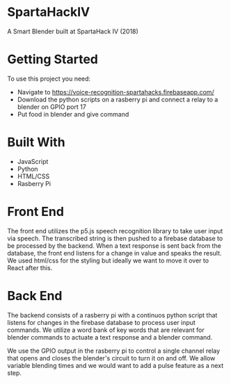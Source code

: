 # SpartaHackIV
A Smart Blender built at SpartaHack IV (2018)

# Getting Started
To use this project you need:
* Navigate to https://voice-recognition-spartahacks.firebaseapp.com/
* Download the python scripts on a rasberry pi and connect a relay to a blender on GPIO port 17
* Put food in blender and give command

# Built With
* JavaScript
* Python
* HTML/CSS
* Rasberry Pi

# Front End
The front end utilizes the p5.js speech recognition library to take user input via speech. The transcribed string is then pushed to a firebase database to be processed by the backend. When a text response is sent back from the database, the front end listens for a change in value and speaks the result. We used html/css for the styling but ideally we want to move it over to React after this.

# Back End
The backend consists of a rasberry pi with a continuos python script that listens for changes in the firebase database to process user input commands. We utilize a word bank of key words that are relevant for blender commands to actuate a text response and a blender command. 

We use the GPIO output in the rasberry pi to control a single channel relay that opens and closes the blender's circuit to turn it on and off. We allow variable blending times and we would want to add a pulse feature as a next step.
